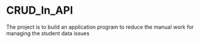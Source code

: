 # CRUD_In_API
The project is to build an application program to reduce the manual work for managing the student data  issues
